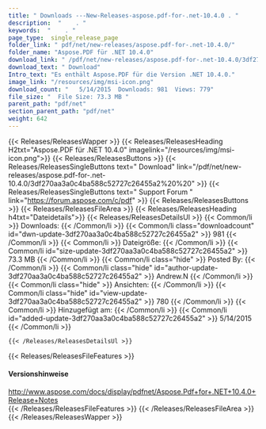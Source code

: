 ```yaml
---
title: " Downloads ---New-Releases-aspose.pdf-for-.net-10.4.0 . "
description:  "    . " 
keywords:  "    . " 
page_type:  single_release_page
folder_link: " pdf/net/new-releases/aspose.pdf-for-.net-10.4.0/"
folder_name: "Aspose.PDF für .NET 10.4.0"
download_link: " /pdf/net/new-releases/aspose.pdf-for-.net-10.4.0/3df270aa3a0c4ba588c52727c26455a2"
download_text: " Download"
Intro_text: "Es enthält Aspose.PDF für die Version .NET 10.4.0."
image_link: "/resources/img/msi-icon.png"
download_count: "   5/14/2015  Downloads: 981  Views: 779"
file_size: "  File Size: 73.3 MB "
parent_path: "pdf/net"
section_parent_path: "pdf/net"
weight: 642
---
```


{{< Releases/ReleasesWapper >}}
  {{< Releases/ReleasesHeading H2txt="Aspose.PDF für .NET 10.4.0" imagelink="/resources/img/msi-icon.png">}}
  {{< Releases/ReleasesButtons >}}
    {{< Releases/ReleasesSingleButtons text=" Download" link="/pdf/net/new-releases/aspose.pdf-for-.net-10.4.0/3df270aa3a0c4ba588c52727c26455a2%20%20" >}}
    {{< Releases/ReleasesSingleButtons text=" Support Forum " link="https://forum.aspose.com/c/pdf" >}}
  {{< Releases/ReleasesButtons >}}
  {{< Releases/ReleasesFileArea >}}
    {{< Releases/ReleasesHeading h4txt="Dateidetails">}}
    {{< Releases/ReleasesDetailsUl >}}
            {{< Common/li >}} Downloads: {{< /Common/li >}}
      {{< Common/li class="downloadcount" id="dwn-update-3df270aa3a0c4ba588c52727c26455a2" >}} 981 {{< /Common/li >}}
      {{< Common/li >}} Dateigröße: {{< /Common/li >}}
      {{< Common/li id="size-update-3df270aa3a0c4ba588c52727c26455a2" >}} 73.3 MB {{< /Common/li >}} 
      {{< Common/li  class="hide" >}} Posted By: {{< /Common/li >}} 
      {{< Common/li class="hide" id="author-update-3df270aa3a0c4ba588c52727c26455a2" >}} Andrew.N {{< /Common/li >}}
      {{< Common/li class="hide" >}} Ansichten: {{< /Common/li >}}
      {{< Common/li class="hide" id="view-update-3df270aa3a0c4ba588c52727c26455a2" >}} 780 {{< /Common/li >}}
      {{< Common/li >}} Hinzugefügt am: {{< /Common/li >}}
      {{< Common/li id="added-update-3df270aa3a0c4ba588c52727c26455a2" >}} 5/14/2015 {{< /Common/li >}} 

    {{< /Releases/ReleasesDetailsUl >}}

  {{< Releases/ReleasesFileFeatures >}}
      <h4>Versionshinweise</h4><div> <a href="http://www.aspose.com/docs/display/pdfnet/Aspose.Pdf+for+.NET+10.4.0+Release+Notes">http://www.aspose.com/docs/display/pdfnet/Aspose.Pdf+for+.NET+10.4.0+Release+Notes</a></div>
  {{< /Releases/ReleasesFileFeatures >}}
 {{< /Releases/ReleasesFileArea >}}
{{< /Releases/ReleasesWapper >}}



